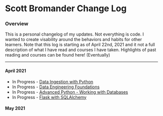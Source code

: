 # Scott Bromander Change Log

### Overview
This is a personal changelog of my updates. Not everything is code. I wanted to create visability around the behaviors and habits for other learners. Note that this log is starting as of April 22nd, 2021 and it not a full description of what I have read and courses I have taken. Highlights of past reading and courses can be found here! (Eventually)

---
#### April 2021
- In Progress - [Data Ingestion with Python](https://www.linkedin.com/learning/data-ingestion-with-python/)
- In Progress - [Data Engineering Foundations](https://www.linkedin.com/learning/data-engineering-foundations/)
- In Progress - [Advanced Python - Working with Databases](https://www.linkedin.com/learning/advanced-python-working-with-databases)
- In Progress - [Flask with SQLAlchemy](https://teamtreehouse.com/library/flask-with-sqlalchemy-basics)

#### May 2021
